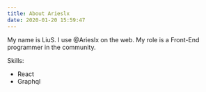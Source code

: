 ```yaml
---
title: About Arieslx
date: 2020-01-20 15:59:47
---
```



My name is LiuS. I use @Arieslx on the web. My role is a Front-End programmer in the community.

Skills:

- React
- Graphql